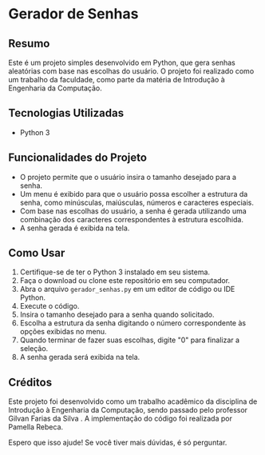 # Gerador de Senhas
## Resumo
Este é um projeto simples desenvolvido em Python, que gera senhas aleatórias com base nas escolhas do usuário. O projeto foi realizado como um trabalho da faculdade, como parte da matéria de Introdução à Engenharia da Computação.

## Tecnologias Utilizadas
- Python 3

## Funcionalidades do Projeto
- O projeto permite que o usuário insira o tamanho desejado para a senha.
- Um menu é exibido para que o usuário possa escolher a estrutura da senha, como minúsculas, maiúsculas, números e caracteres especiais.
- Com base nas escolhas do usuário, a senha é gerada utilizando uma combinação dos caracteres correspondentes à estrutura escolhida.
- A senha gerada é exibida na tela.

## Como Usar
1. Certifique-se de ter o Python 3 instalado em seu sistema.
2. Faça o download ou clone este repositório em seu computador.
3. Abra o arquivo `gerador_senhas.py` em um editor de código ou IDE Python.
4. Execute o código.
5. Insira o tamanho desejado para a senha quando solicitado.
6. Escolha a estrutura da senha digitando o número correspondente às opções exibidas no menu.
7. Quando terminar de fazer suas escolhas, digite "0" para finalizar a seleção.
8. A senha gerada será exibida na tela.

## Créditos
Este projeto foi desenvolvido como um trabalho acadêmico da disciplina de Introdução à Engenharia da Computação, sendo passado pelo professor	Gilvan Farias da Silva . A implementação do código foi realizada por Pamella Rebeca.

Espero que isso ajude! Se você tiver mais dúvidas, é só perguntar.
